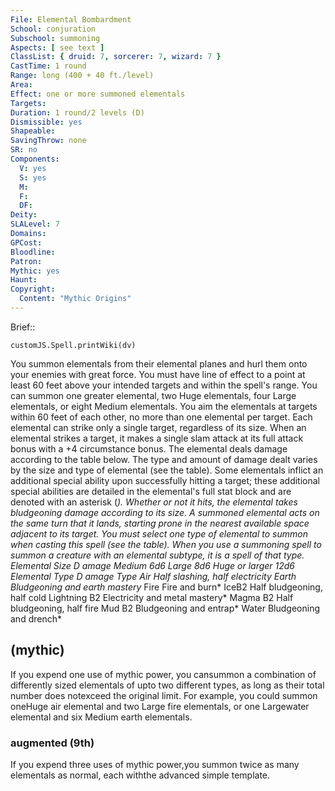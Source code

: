 ```yaml
---
File: Elemental Bombardment
School: conjuration
Subschool: summoning
Aspects: [ see text ]
ClassList: { druid: 7, sorcerer: 7, wizard: 7 }
CastTime: 1 round
Range: long (400 + 40 ft./level)
Area: 
Effect: one or more summoned elementals
Targets: 
Duration: 1 round/2 levels (D)
Dismissible: yes
Shapeable: 
SavingThrow: none
SR: no
Components:
  V: yes
  S: yes
  M: 
  F: 
  DF: 
Deity: 
SLALevel: 7
Domains: 
GPCost: 
Bloodline: 
Patron: 
Mythic: yes
Haunt: 
Copyright:
  Content: "Mythic Origins"
---
```

Brief:: 

```dataviewjs
customJS.Spell.printWiki(dv)
```

You summon elementals from their elemental planes and hurl them onto your enemies with great force. You must have line of effect to a point at least 60 feet above your intended targets and within the spell's range. You can summon one greater elemental, two Huge elementals, four Large elementals, or eight Medium elementals. You aim the elementals at targets within 60 feet of each other, no more than one elemental per target. Each elemental can strike only a single target, regardless of its size. When an elemental strikes a target, it makes a single slam attack at its full attack bonus with a +4 circumstance bonus. The elemental deals damage according to the table below. The type and amount of damage dealt varies by the size and type of elemental (see the table). Some elementals inflict an additional special ability upon successfully hitting a target; these additional special abilities are detailed in the elemental's full stat block and are denoted with an asterisk (*). Whether or not it hits, the elemental takes bludgeoning damage according to its size. A summoned elemental acts on the same turn that it lands, starting prone in the nearest available space adjacent to its target. You must select one type of elemental to summon when casting this spell (see the table). When you use a summoning spell to summon a creature with an elemental subtype, it is a spell of that type. Elemental Size D amage Medium 6d6 Large 8d6 Huge or larger 12d6 Elemental Type D amage Type Air Half slashing, half electricity Earth Bludgeoning and earth mastery* Fire Fire and burn* IceB2 Half bludgeoning, half cold Lightning B2 Electricity and metal mastery* Magma B2 Half bludgeoning, half fire Mud B2 Bludgeoning and entrap* Water Bludgeoning and drench*


## (mythic)

If you expend one use of mythic power, you cansummon a combination of differently sized elementals of upto two different types, as long as their total number does notexceed the original limit. For example, you could summon oneHuge air elemental and two Large fire elementals, or one Largewater elemental and six Medium earth elementals.


### augmented (9th)

If you expend three uses of mythic power,you summon twice as many elementals as normal, each withthe advanced simple template.
